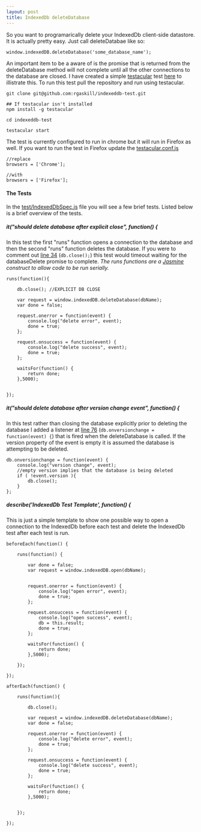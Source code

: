 ```yaml
---
layout: post
title: IndexedDb deleteDatabase
---
```


So you want to programarically delete your IndexedDb client-side datastore.  It is actually pretty easy. Just call deleteDatabae like
so:

    window.indexedDB.deleteDatabase('some_database_name');

An important item to be a aware of is the promise that is returned from the deleteDatabase method will not complete until
all the other connections to the database are closed.  I have created a simple [testacular](http://testacular.github.com/0.6.0/index.html) test
[here](https://github.com/rgaskill/indexeddb-test) to illistrate this. To run this test pull the repository and run
using testacular.

    git clone git@github.com:rgaskill/indexeddb-test.git

    ## If testacular isn't installed
    npm install -g testacular

    cd indexeddb-test

    testacular start

The test is currently configured to run in chrome but it will run in Firefox as well.
If you want to run the test in Firefox update the [testacular.conf.js](https://github.com/rgaskill/indexeddb-test/blob/master/testacular.conf.js)

    //replace
    browsers = ['Chrome'];

    //with
    browsers = ['Firefox'];


#### The Tests

In the [test/IndexedDbSpec.js](https://github.com/rgaskill/indexeddb-test/blob/master/test/IndexedDbSpec.js) file you will see a few brief tests.
Listed below is a brief overview of the tests.

##### it("should delete database after explicit close", function() {

In this test the first "runs" function opens a connection to the database and then the second "runs" function deletes
the database.  If you were to comment out [line 34](https://github.com/rgaskill/indexeddb-test/blob/master/test/IndexedDbSpec.js#L34) (`db.close();`) this test would timeout waiting for the databaseDelete promise
to complete. *The runs functions are a [Jasmine](https://github.com/pivotal/jasmine/wiki/Asynchronous-specs) construct to allow code to be run serially.*

    runs(function(){

        db.close(); //EXPLICIT DB CLOSE

        var request = window.indexedDB.deleteDatabase(dbName);
        var done = false;

        request.onerror = function(event) {
            console.log("delete error", event);
            done = true;
        };

        request.onsuccess = function(event) {
            console.log("delete success", event);
            done = true;
        };

        waitsFor(function() {
            return done;
        },5000);


    });

##### it("should delete database after version change event", function() {

In this test rather than closing the database explicitly prior to deleting the database I added a listener at [line 76](https://github.com/rgaskill/indexeddb-test/blob/master/test/IndexedDbSpec.js#L76)
(`db.onversionchange = function(event) {`) that is fired when the deleteDatabase is called. If the version property of the event
is empty it is assumed the database is attempting to be deleted.

    db.onversionchange = function(event) {
        console.log("version change", event);
        //empty version implies that the database is being deleted
        if ( !event.version ){
            db.close();
        }
    };

##### describe('IndexedDb Test Template', function() {

This is just a simple template to show one possible way to open a connection to the IndexedDb before each test and
delete the IndexedDb test after each test is run.

    beforeEach(function() {

        runs(function() {

            var done = false;
            var request = window.indexedDB.open(dbName);


            request.onerror = function(event) {
                console.log("open error", event);
                done = true;
            };

            request.onsuccess = function(event) {
                console.log("open success", event);
                db = this.result;
                done = true;
            };

            waitsFor(function() {
                return done;
            },5000);

        });

    });

    afterEach(function() {

        runs(function(){

            db.close();

            var request = window.indexedDB.deleteDatabase(dbName);
            var done = false;

            request.onerror = function(event) {
                console.log("delete error", event);
                done = true;
            };

            request.onsuccess = function(event) {
                console.log("delete success", event);
                done = true;
            };

            waitsFor(function() {
                return done;
            },5000);


        });

    });
